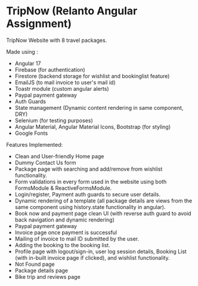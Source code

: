 # TripNow (Relanto Angular Assignment)
TripNow Website with 8 travel packages. 

Made using :
- Angular 17
-  Firebase (for authentication)
-  Firestore (backend storage for wishlist and bookinglist feature)
-  EmailJS (to mail invoice to user's mail id)
-  Toastr module (custom angular alerts) 
-  Paypal payment gateway
-  Auth Guards
-  State management (Dynamic content rendering in same component, DRY)
-  Selenium (for testing purposes)
-  Angular Material, Angular Material Icons, Bootstrap (for styling)
-  Google Fonts

Features Implemented:
- Clean and User-friendly Home page
- Dummy Contact Us form
- Package page with searching and add/remove from wishlist functionality.
- Form validations in every form used in the website using both FormsModule & ReactiveFormsModule.
- Login/register, Payment auth guards to secure user details.
- Dynamic rendering of a template (all package details are views from the same component using history.state functionality in angular).
- Book now and payment page clean UI (with reverse auth guard to avoid back navigation and dynamic rendering)
- Paypal payment gateway
- Invoice page once payment is successful
- Mailing of invoice to mail ID submitted by the user.
- Adding the booking to the booking list.
- Profile page with logout/sign-in, user log session details, Booking List (with in-built invoice page if clicked), and wishlist functionality.
- Not Found page
- Package details page 
- Bike trip and reviews page
